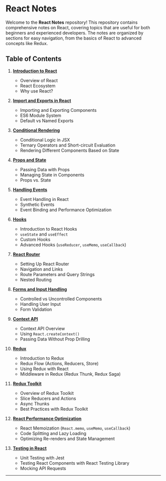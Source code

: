 
# React Notes

Welcome to the **React Notes** repository! This repository contains comprehensive notes on React, covering topics that are useful for both beginners and experienced developers. The notes are organized by sections for easy navigation, from the basics of React to advanced concepts like Redux.

## Table of Contents

1. **[Introduction to React](./01_React-Introduction.md)**
   - Overview of React
   - React Ecosystem
   - Why use React?

2. **[Import and Exports in React](./02_React-Import-Export.md)**
   - Importing and Exporting Components
   - ES6 Module System
   - Default vs Named Exports

3. **[Conditional Rendering](./03_React-Conditional-Rendering.md)**
   - Conditional Logic in JSX
   - Ternary Operators and Short-circuit Evaluation
   - Rendering Different Components Based on State

4. **[Props and State](./04_React-Props-State.md)**
   - Passing Data with Props
   - Managing State in Components
   - Props vs. State

5. **[Handling Events](./05_React-Handling-Events.md)**
   - Event Handling in React
   - Synthetic Events
   - Event Binding and Performance Optimization

6. **[Hooks](./06_React-Hooks.md)**
   - Introduction to React Hooks
   - `useState` and `useEffect`
   - Custom Hooks
   - Advanced Hooks (`useReducer`, `useMemo`, `useCallback`)

7. **[React Router](./07_React-Router.md)**
   - Setting Up React Router
   - Navigation and Links
   - Route Parameters and Query Strings
   - Nested Routing

8. **[Forms and Input Handling](./08_React-Forms-Input-Handling.md)**
   - Controlled vs Uncontrolled Components
   - Handling User Input
   - Form Validation

9. **[Context API](./09_React-Context-API.md)**
   - Context API Overview
   - Using `React.createContext()`
   - Passing Data Without Prop Drilling

10. **[Redux](./10_React-Redux.md)**
    - Introduction to Redux
    - Redux Flow (Actions, Reducers, Store)
    - Using Redux with React
    - Middleware in Redux (Redux Thunk, Redux Saga)

11. **[Redux Toolkit](./11_React-Redux-Toolkit.md)**
    - Overview of Redux Toolkit
    - Slice Reducers and Actions
    - Async Thunks
    - Best Practices with Redux Toolkit

12. **[React Performance Optimization](./12_React-Performance.md)**
    - React Memoization (`React.memo`, `useMemo`, `useCallback`)
    - Code Splitting and Lazy Loading
    - Optimizing Re-renders and State Management

13. **[Testing in React](./13_React-Testing.md)**
    - Unit Testing with Jest
    - Testing React Components with React Testing Library
    - Mocking API Requests

---   
